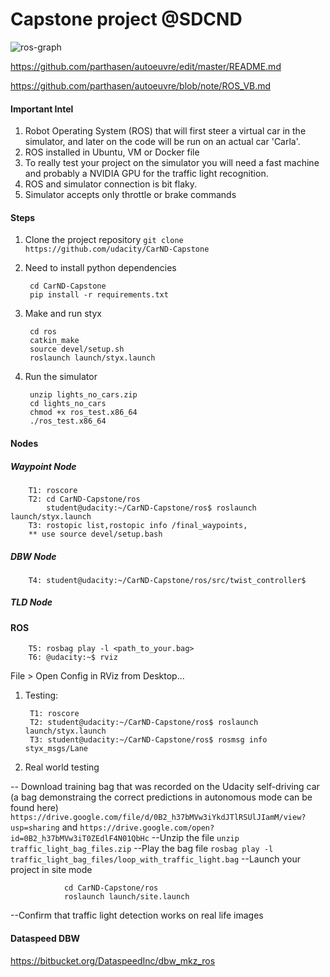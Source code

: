 # Capstone project @SDCND

![ros-graph](https://github.com/parthasen/autoeuvre/blob/master/imgs/final-project-ros-graph-v2.png)

https://github.com/parthasen/autoeuvre/edit/master/README.md

https://github.com/parthasen/autoeuvre/blob/note/ROS_VB.md

#### Important Intel
1. Robot Operating System (ROS) that will first steer a virtual car in the simulator, and later on the code will be run on an actual car 'Carla'. 
2. ROS installed in Ubuntu, VM or Docker file
3. To really test your project on the simulator you will need a fast machine and probably a NVIDIA GPU for the traffic light recognition.
4. ROS and simulator connection is bit  flaky.
5. Simulator accepts only throttle or brake commands 


#### Steps

1. Clone the project repository `git clone https://github.com/udacity/CarND-Capstone`
2. Need to install python dependencies 

        cd CarND-Capstone
        pip install -r requirements.txt
3. Make and run styx

        cd ros
        catkin_make
        source devel/setup.sh
        roslaunch launch/styx.launch
4. Run the simulator

        unzip lights_no_cars.zip
        cd lights_no_cars
        chmod +x ros_test.x86_64
        ./ros_test.x86_64
#### Nodes
##### Waypoint Node
        T1: roscore
        T2: cd CarND-Capstone/ros
            student@udacity:~/CarND-Capstone/ros$ roslaunch launch/styx.launch
        T3: rostopic list,rostopic info /final_waypoints,
        ** use source devel/setup.bash

##### DBW Node

        T4: student@udacity:~/CarND-Capstone/ros/src/twist_controller$

##### TLD Node

#### ROS
        T5: rosbag play -l <path_to_your.bag>
        T6: @udacity:~$ rviz
File > Open Config in RViz from Desktop...       


1. Testing:

        T1: roscore
        T2: student@udacity:~/CarND-Capstone/ros$ roslaunch launch/styx.launch
        T3: student@udacity:~/CarND-Capstone/ros$ rosmsg info styx_msgs/Lane

2. Real world testing

-- Download training bag that was recorded on the Udacity self-driving car (a bag demonstraing the correct predictions in autonomous mode can be found here) 
`https://drive.google.com/file/d/0B2_h37bMVw3iYkdJTlRSUlJIamM/view?usp=sharing` and `https://drive.google.com/open?id=0B2_h37bMVw3iT0ZEdlF4N01QbHc`
--Unzip the file `unzip traffic_light_bag_files.zip`
--Play the bag file `rosbag play -l traffic_light_bag_files/loop_with_traffic_light.bag`
--Launch your project in site mode 

                cd CarND-Capstone/ros
                roslaunch launch/site.launch
--Confirm that traffic light detection works on real life images

#### Dataspeed DBW
https://bitbucket.org/DataspeedInc/dbw_mkz_ros

